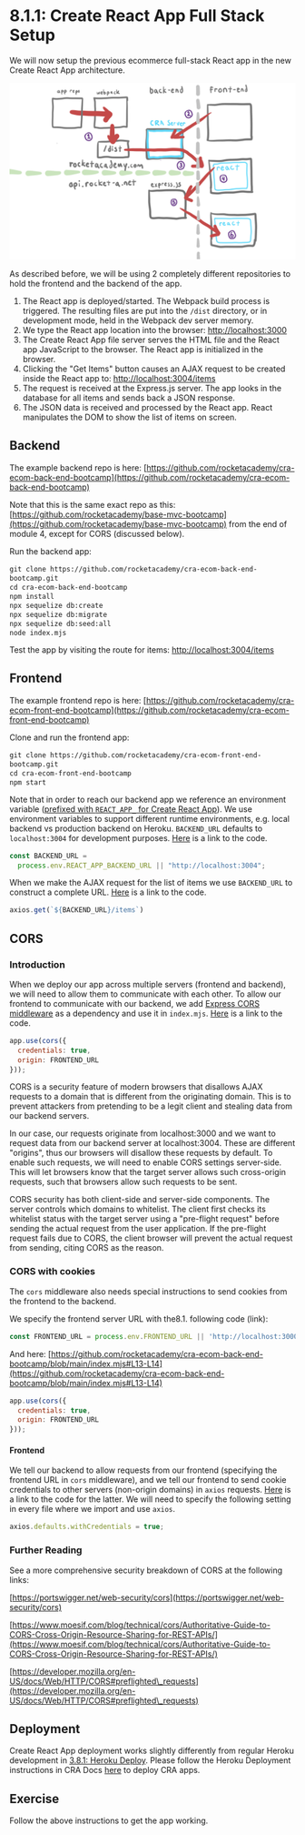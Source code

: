 # 8.1.1: Create React App Full Stack Setup

We will now setup the previous ecommerce full-stack React app in the new Create React App architecture.

![](<../../.gitbook/assets/CRA - arch 2.jpg>)

As described before, we will be using 2 completely different repositories to hold the frontend and the backend of the app.

1. The React app is deployed/started. The Webpack build process is triggered. The resulting files are put into the `/dist` directory, or in development mode, held in the Webpack dev server memory.
2. We type the React app location into the browser: [http://localhost:3000](http://localhost:3000)
3. The Create React App file server serves the HTML file and the React app JavaScript to the browser. The React app is initialized in the browser.
4. Clicking the "Get Items" button causes an AJAX request to be created inside the React app to: [http://localhost:3004/items](http://localhost:3004/items)
5. The request is received at the Express.js server. The app looks in the database for all items and sends back a JSON response.
6. The JSON data is received and processed by the React app. React manipulates the DOM to show the list of items on screen.

## Backend

The example backend repo is here: [https://github.com/rocketacademy/cra-ecom-back-end-bootcamp](https://github.com/rocketacademy/cra-ecom-back-end-bootcamp)

Note that this is the same exact repo as this: [https://github.com/rocketacademy/base-mvc-bootcamp](https://github.com/rocketacademy/base-mvc-bootcamp) from the end of module 4, except for CORS (discussed below).

Run the backend app:

```
git clone https://github.com/rocketacademy/cra-ecom-back-end-bootcamp.git
cd cra-ecom-back-end-bootcamp
npm install
npx sequelize db:create
npx sequelize db:migrate
npx sequelize db:seed:all
node index.mjs
```

Test the app by visiting the route for items: [http://localhost:3004/items](http://localhost:3004/items)

## Frontend

The example frontend repo is here: [https://github.com/rocketacademy/cra-ecom-front-end-bootcamp](https://github.com/rocketacademy/cra-ecom-front-end-bootcamp)

Clone and run the frontend app:

```
git clone https://github.com/rocketacademy/cra-ecom-front-end-bootcamp.git
cd cra-ecom-front-end-bootcamp
npm start
```

Note that in order to reach our backend app we reference an environment variable ([prefixed with `REACT_APP_` for Create React App](https://create-react-app.dev/docs/adding-custom-environment-variables/)). We use environment variables to support different runtime environments, e.g. local backend vs production backend on Heroku. `BACKEND_URL` defaults to `localhost:3004` for development purposes. [Here](https://github.com/rocketacademy/cra-ecom-front-end-bootcamp/blob/main/src/App.jsx#L13-L14) is a link to the code.

```javascript
const BACKEND_URL =
  process.env.REACT_APP_BACKEND_URL || "http://localhost:3004";
```

When we make the AJAX request for the list of items we use `BACKEND_URL` to construct a complete URL. [Here](https://github.com/rocketacademy/cra-ecom-front-end-bootcamp/blob/main/src/App.jsx#L35) is a link to the code.

```javascript
axios.get(`${BACKEND_URL}/items`)
```

## CORS

### Introduction

When we deploy our app across multiple servers (frontend and backend), we will need to allow them to communicate with each other. To allow our frontend to communicate with our backend, we add [Express CORS middleware](https://expressjs.com/en/resources/middleware/cors.html) as a dependency and use it in `index.mjs`. [Here](https://github.com/rocketacademy/cra-ecom-back-end-bootcamp/blob/main/index.mjs#L12-L15) is a link to the code.

```javascript
app.use(cors({
  credentials: true,
  origin: FRONTEND_URL
}));
```

CORS is a security feature of modern browsers that disallows AJAX requests to a domain that is different from the originating domain. This is to prevent attackers from pretending to be a legit client and stealing data from our backend servers.

In our case, our requests originate from localhost:3000 and we want to request data from our backend server at localhost:3004. These are different "origins", thus our browsers will disallow these requests by default. To enable such requests, we will need to enable CORS settings server-side. This will let browsers know that the target server allows such cross-origin requests, such that browsers allow such requests to be sent.

CORS security has both client-side and server-side components. The server controls which domains to whitelist. The client first checks its whitelist status with the target server using a "pre-flight request" before sending the actual request from the user application. If the pre-flight request fails due to CORS, the client browser will prevent the actual request from sending, citing CORS as the reason.

### CORS with cookies

The `cors` middleware also needs special instructions to send cookies from the frontend to the backend.

We specify the frontend server URL with the8.1. following code (link):

```javascript
const FRONTEND_URL = process.env.FRONTEND_URL || 'http://localhost:3000';
```

And here: [https://github.com/rocketacademy/cra-ecom-back-end-bootcamp/blob/main/index.mjs#L13-L14](https://github.com/rocketacademy/cra-ecom-back-end-bootcamp/blob/main/index.mjs#L13-L14)

```javascript
app.use(cors({
  credentials: true,
  origin: FRONTEND_URL
}));
```

#### Frontend

We tell our backend to allow requests from our frontend (specifying the frontend URL in `cors` middleware), and we tell our frontend to send cookie credentials to other servers (non-origin domains) in `axios` requests. [Here](https://github.com/rocketacademy/cra-ecom-front-end-bootcamp/blob/main/src/App.jsx#L10-L11) is a link to the code for the latter. We will need to specify the following setting in every file where we import and use `axios`.

```javascript
axios.defaults.withCredentials = true;
```

### Further Reading

See a more comprehensive security breakdown of CORS at the following links:

[https://portswigger.net/web-security/cors](https://portswigger.net/web-security/cors)

[https://www.moesif.com/blog/technical/cors/Authoritative-Guide-to-CORS-Cross-Origin-Resource-Sharing-for-REST-APIs/](https://www.moesif.com/blog/technical/cors/Authoritative-Guide-to-CORS-Cross-Origin-Resource-Sharing-for-REST-APIs/)

[https://developer.mozilla.org/en-US/docs/Web/HTTP/CORS#preflighted\_requests](https://developer.mozilla.org/en-US/docs/Web/HTTP/CORS#preflighted\_requests)

## Deployment

Create React App deployment works slightly differently from regular Heroku development in [3.8.1: Heroku Deploy](../../3-backend-applications/3.6-heroku/3.6.1-heroku-deploy.md). Please follow the Heroku Deployment instructions in CRA Docs [here](https://create-react-app.dev/docs/deployment/#heroku) to deploy CRA apps.

## Exercise

Follow the above instructions to get the app working.
